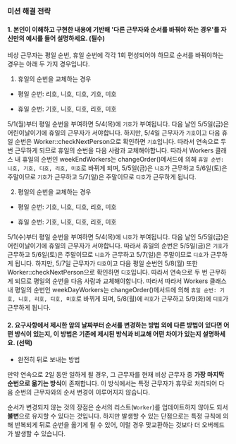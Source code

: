 ### 미션 해결 전략 
#### 1. 본인이 이해하고 구현한 내용에 기반해 '다른 근무자와 순서를 바꿔야 하는 경우'를 자신만의 예시를 들어 설명하세요. (필수)       

비상 근무자는 평일 순번, 휴일 순번에 각각 1회 편성되어야 하므로 순서를 바꿔야하는 경우는 아래 두 가지 경우입니다.

1. 휴일의 순번을 교체하는 경우

- 평일 순번: 리호, 니호, 디호, 기호, 미호

- 휴일 순번: 기호, 니호, 디호, 리호, 미호

5/1(월)부터 평일 순번을 부여하면 5/4(목)에 `기호`가 부여됩니다. 다음 날인 5/5일(금)은 어린이날이기에 휴일의 근무자가 서야합니다. 
하지만, 5/4일 근무자가 `기호`이고 다음 휴일 순번은 Worker::checkNextPerson으로 확인하면 `기호`입니다. 따라서 연속으로 두 번 근무하게 되므로 휴일의 순번을 다음 사람과 교체해야합니다.
따라서 Workers 클래스 내 휴일의 순번인 weekEndWorkers는 changeOrder()메서드에 의해 `휴일 순번: 니호, 기호, 디호, 리호, 미호`로 바뀌게 되며, 5/5일(금)은 `니호`가 근무하고  5/6일(토)은 주말이므로 `기호`가 근무하고
5/7(일)은 주말이므로 `디호`가 근무하게 됩니다.

2. 평일의 순번을 교체하는 경우

- 평일 순번: 기호, 니호, 디호, 리호, 미호

- 휴일 순번: 기호, 니호, 디호, 리호, 미호

5/1(수)부터 평일 순번을 부여하면 5/4(목)에 `니호`가 부여됩니다. 다음 날인 5/5일(금)은 어린이날이기에 휴일의 근무자가 서야합니다.
따라서 휴일의 순번은 5/5일(금)은 `기호`가 근무하고  5/6일(토)은 주말이므로 `니호`가 근무하고
5/7(일)은 주말이므로 `디호`가 근무하게 됩니다. 하지만, 5/7일 근무자가 `디호`이고 다음 평일 순번인 5/8(월) 또한 Worker::checkNextPerson으로 확인하면 `디호`입니다. 따라서 연속으로 두 번 근무하게 되므로 평일의 순번을 다음 사람과 교체해야합니다.
따라서 따라서 Workers 클래스 내 평일의 순번인 weekDayWorkers는 changeOrder()메서드에 의해 `휴일 순번: 기호, 니호, 리호, 디호, 미호`로 바뀌게 되며, 5/8(월)에 `리호`가 근무하고 5/9(화)에 `디호`가 근무하게 됩니다.


#### 2. 요구사항에서 제시한 앞의 날짜부터 순서를 변경하는 방법 외에 다른 방법이 있다면 어떤 방식이 있는지, 이 방법은 기존에 제시된 방식과 비교해 어떤 차이가 있는지 설명하세요. (선택)
- 완전히 뒤로 보내는 방법

만약 연속으로 2일 동안 일하게 될 경우, 그 근무자를 현재 비상 근무자 중 **가장 마지막 순번으로 옮기는 방식**이 존재합니다. 이 방식에서는 특정 근무자가 휴무로 처리되어 다음 순번의 근무자와의 순서 변경이 이루어지지 않습니다.

순서가 변경되지 않는 것의 장점은 순서의 리스트(`Worker`)를 업데이트하지 않아도 되서 **불변**으로 유지할 수 있다는 것입니다. 하지만 발생할 수 있는 단점으로는 특정 규칙에 의해 반복되게 뒤로 순번을 옮기게 될 수 있어, 이럴 경우 맞교환하는 것보다 더 오버헤드가 발생할 수 있습니다.